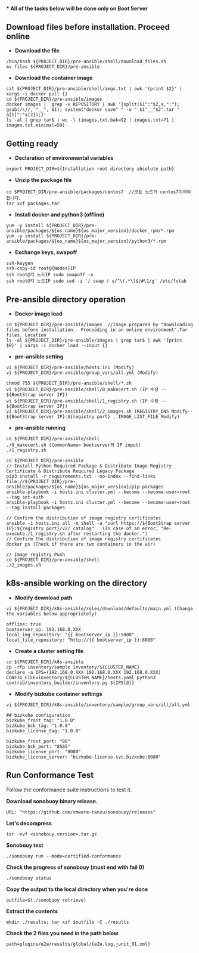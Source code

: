 #### * All of the tasks below will be done only on Boot Server

## Download files before installation. Proceed online

-   **Download the file**

```
/bin/bash ${PROJECT_DIR}/pre-ansible/shell/download_files.sh
mv files ${PROJECT_DIR}/pre-ansible
```

-   **Download the container image**

```
cat ${PROJECT_DIR}/pre-ansible/shell/imgs.txt | awk '{print $2}' | xargs -i docker pull {}
cd ${PROJECT_DIR}/pre-ansible/images
docker images |  grep -v REPOSITORY | awk '{split($1":"$2,a,":"); gsub(/\//, "__", $1); system("docker save" " -o " $1"__"$2".tar " a[1]":"a[2]);}'
ls -al | grep tar$ | wc -l (images.txt.bak=92 | images.txt=71 | images.txt.minimal=59)
```

## Getting ready

-   **Declaration of environmental variables**

```
export PROJECT_DIR=${Installation root directory absolute path}
```

-   **Unzip the package file**

```
cd $PROJECT_DIR/pre-ansible/packages/centos7  //모든 노드가 centos7이어야 합니다.
tar xvf packages.tar
```

-   **Install docker and python3 (offline)**

```
yum -y install ${PROJECT_DIR}/pre-ansible/packages/${os_name}${os_major_version}/docker_rpm/*.rpm
yum -y install ${PROJECT_DIR}/pre-ansible/packages/${os_name}${os_major_version}/python3/*.rpm
```

-   **Exchange keys, swapoff**

```
ssh-keygen
ssh-copy-id root@{Nodes}IP
ssh root@각 노드IP sudo swapoff -a
ssh root@각 노드IP sudo sed -i '/ swap / s/^\(.*\)$/#\1/g' /etc/fstab
```

## Pre-ansible directory operation

-   **Docker image load**

```
cd ${PROJECT_DIR}/pre-ansible/images  //Image prepared by "Downloading files before installation - Proceeding in an online environment".Tar files. Location
ls -al ${PROJECT_DIR}/pre-ansible/images | grep tar$ | awk '{print $9}' | xargs -i docker load --input {}
```

-   **pre-ansible setting**

```
vi ${PROJECT_DIR}/pre-ansible/hosts.ini (Modify)
vi ${PROJECT_DIR}/pre-ansible/group_vars/all.yml (Modify)

chmod 755 ${PROJECT_DIR}/pre-ansible/shell/*.sh
vi ${PROJECT_DIR}/pre-ansible/shell/0_makecert.sh (IP 수정 -- ${BootStrap server IP})
vi ${PROJECT_DIR}/pre-ansible/shell/1_registry.sh (IP 수정 -- ${BootStrap server IP})
vi ${PROJECT_DIR}/pre-ansible/shell/2_images.sh (REGISTRY_DNS Modify-- ${BootStrap server IP}:${registry port} , IMAGE_LIST_FILE Modify)
```

-   **pre-ansible running**

```
cd ${PROJECT_DIR}/pre-ansible/shell
./0_makecert.sh (CommonName= bootserver의 IP input)
./1_registry.sh

cd ${PROJECT_DIR}/pre-ansible
// Install Python Required Package & Distribute Image Registry Certificate & Distribute Required Legacy Package
pip3 install -r requirements.txt --no-index --find-links file://${PROJECT_DIR}/pre-ansible/packages/${os_name}${os_major_version}/pip-packages
ansible-playbook -i hosts.ini cluster.yml --become --become-user=root --tag set-auth
ansible-playbook -i hosts.ini cluster.yml --become --become-user=root --tag install-packages

// Confirm the distribution of image registry certificates
ansible -i hosts.ini all -m shell -a "curl https://${BootStrap server IP}:${registry port}/v2/_catalog"   (In case of an error, "Re-execute./1_registry.sh after restarting the docker.")
// Confirm the distribution of image registry certificates
docker ps (Check if there are two containers in the air)

// Image registry Push
cd ${PROJECT_DIR}/pre-ansible/shell
./2_images.sh
```

## k8s-ansible working on the directory

-   **Modify download path**

```
vi ${PROJECT_DIR}/k8s-ansible/roles/download/defaults/main.yml (Change the variables below appropriately)

offline: true
bootserver_ip: 192.168.0.XXX
local_img_repository: "{{ bootserver_ip }}:5000"
local_file_repository: "http://{{ bootserver_ip }}:8080"
```

-   **Create a cluster setting file**

```
cd ${PROJECT_DIR}/k8s-ansible
cp -rfp inventory/sample inventory/${CLUSTER_NAME}
declare -a IPS=(192.168.0.XXX 192.168.0.XXX 192.168.0.XXX)
CONFIG_FILE=inventory/${CLUSTER_NAME}/hosts.yaml python3 contrib/inventory_builder/inventory.py ${IPS[@]}
```

-   **Modify bizkube container settings**

```
vi ${PROJECT_DIR}/k8s-ansible/inventory/sample/group_vars/all/all.yml

## bizkube configuration
bizkube_front_tag: "1.0.0"
bizkube_bck_tag: "1.0.0"
bizkube_license_tag: "1.0.0"

bizkube_front_port: "80"
bizkube_bck_port: "8585"
bizkube_license_port: "8080"
bizkube_license_server: "bizkube-license-svc.bizkube:8080"
```


## Run Conformance Test
Follow the conformance suite instructions to test it.

**Download sonobuoy binary release.**

```
URL: "https://github.com/vmware-tanzu/sonobuoy/releases"
```

**Let's decompress**

```
tar -xvf <sonobouy.version>.tar.gz
```

**Sonobouy test**

```
./sonobuoy run --mode=certified-conformance
```

**Check the progress of sonobouy (must end with fail 0)**

```
./sonobouy status
```

**Copy the output to the local directory when you're done**

```
outfile=$(./sonobuoy retrieve)
```

**Extract the contents**

```
mkdir ./results; tar xzf $outfile -C ./results
```

**Check the 2 files you need in the path below**

```
path=plugins/e2e/results/global/{e2e.log,junit_01.xml}
```